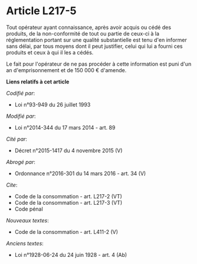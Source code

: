 # Article L217-5

Tout opérateur ayant connaissance, après avoir acquis ou cédé des produits, de la non-conformité de tout ou partie de ceux-ci
à la réglementation portant sur une qualité substantielle est tenu d'en informer sans délai, par tous moyens dont il peut
justifier, celui qui lui a fourni ces produits et ceux à qui il les a cédés. 

Le fait pour l'opérateur de ne pas procéder à cette information est puni d'un an d'emprisonnement et de 150 000 € d'amende.

**Liens relatifs à cet article**

_Codifié par_:

  - Loi n°93-949 du 26 juillet 1993

_Modifié par_:

  - Loi n°2014-344 du 17 mars 2014 - art. 89

_Cité par_:

  - Décret n°2015-1417 du 4 novembre 2015 (V)

_Abrogé par_:

  - Ordonnance n°2016-301 du 14 mars 2016 - art. 34 (V)

_Cite_:

  - Code de la consommation - art. L217-2 (VT)
  - Code de la consommation - art. L217-3 (VT)
  - Code pénal

_Nouveaux textes_:

  - Code de la consommation - art. L411-2 (V)

_Anciens textes_:

  - Loi n°1928-06-24 du 24 juin 1928 - art. 4 (Ab)
